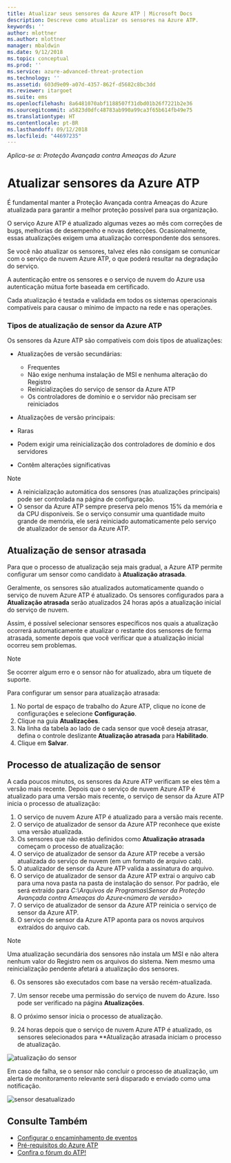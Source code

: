 ```yaml
---
title: Atualizar seus sensores da Azure ATP | Microsoft Docs
description: Descreve como atualizar os sensores na Azure ATP.
keywords: ''
author: mlottner
ms.author: mlottner
manager: mbaldwin
ms.date: 9/12/2018
ms.topic: conceptual
ms.prod: ''
ms.service: azure-advanced-threat-protection
ms.technology: ''
ms.assetid: 603d9e09-a07d-4357-862f-d5682c8bc3dd
ms.reviewer: itargoet
ms.suite: ems
ms.openlocfilehash: 8a6481070abf1188507f31dbd01b26f7221b2e36
ms.sourcegitcommit: a5823d0dfc48783ab990a99ca3f65b614fb49e75
ms.translationtype: HT
ms.contentlocale: pt-BR
ms.lasthandoff: 09/12/2018
ms.locfileid: "44697235"
---
```

*Aplica-se a: Proteção Avançada contra Ameaças do Azure*


# <a name="update-azure-atp-sensors"></a>Atualizar sensores da Azure ATP
É fundamental manter a Proteção Avançada contra Ameaças do Azure atualizada para garantir a melhor proteção possível para sua organização.

O serviço Azure ATP é atualizado algumas vezes ao mês com correções de bugs, melhorias de desempenho e novas detecções. Ocasionalmente, essas atualizações exigem uma atualização correspondente dos sensores. 

Se você não atualizar os sensores, talvez eles não consigam se comunicar com o serviço de nuvem Azure ATP, o que poderá resultar na degradação do serviço. 

A autenticação entre os sensores e o serviço de nuvem do Azure usa autenticação mútua forte baseada em certificado. 

Cada atualização é testada e validada em todos os sistemas operacionais compatíveis para causar o mínimo de impacto na rede e nas operações.

### <a name="azure-atp-sensor-update-types"></a>Tipos de atualização de sensor da Azure ATP   

Os sensores da Azure ATP são compatíveis com dois tipos de atualizações:
- Atualizações de versão secundárias: 
  - Frequentes 
  - Não exige nenhuma instalação de MSI e nenhuma alteração do Registro
  - Reinicializações do serviço de sensor da Azure ATP
  - Os controladores de domínio e o servidor não precisam ser reiniciados

- Atualizações de versão principais:
 - Raras
 - Podem exigir uma reinicialização dos controladores de domínio e dos servidores
 - Contêm alterações significativas 

> [!NOTE]
>- A reinicialização automática dos sensores (nas atualizações principais) pode ser controlada na página de configuração. 
> - O sensor da Azure ATP sempre preserva pelo menos 15% da memória e da CPU disponíveis. Se o serviço consumir uma quantidade muito grande de memória, ele será reiniciado automaticamente pelo serviço de atualizador de sensor da Azure ATP.

## <a name="delayed-sensor-update"></a>Atualização de sensor atrasada
Para que o processo de atualização seja mais gradual, a Azure ATP permite configurar um sensor como candidato à **Atualização atrasada**. 

Geralmente, os sensores são atualizados automaticamente quando o serviço de nuvem Azure ATP é atualizado. Os sensores configurados para a **Atualização atrasada** serão atualizados 24 horas após a atualização inicial do serviço de nuvem.

Assim, é possível selecionar sensores específicos nos quais a atualização ocorrerá automaticamente e atualizar o restante dos sensores de forma atrasada, somente depois que você verificar que a atualização inicial ocorreu sem problemas.

> [!NOTE]
> Se ocorrer algum erro e o sensor não for atualizado, abra um tíquete de suporte.

Para configurar um sensor para atualização atrasada:

1. No portal de espaço de trabalho do Azure ATP, clique no ícone de configurações e selecione **Configuração**.
2. Clique na guia **Atualizações**.
3. Na linha da tabela ao lado de cada sensor que você deseja atrasar, defina o controle deslizante **Atualização atrasada** para **Habilitado**.
4. Clique em **Salvar**.
 
## <a name="sensor-update-process"></a>Processo de atualização de sensor

A cada poucos minutos, os sensores da Azure ATP verificam se eles têm a versão mais recente. Depois que o serviço de nuvem Azure ATP é atualizado para uma versão mais recente, o serviço de sensor da Azure ATP inicia o processo de atualização:

1. O serviço de nuvem Azure ATP é atualizado para a versão mais recente.
2. O serviço de atualizador de sensor da Azure ATP reconhece que existe uma versão atualizada.
3. Os sensores que não estão definidos como **Atualização atrasada** começam o processo de atualização:
  1. O serviço de atualizador de sensor da Azure ATP recebe a versão atualizada do serviço de nuvem (em um formato de arquivo cab).
  2. O atualizador de sensor da Azure ATP valida a assinatura do arquivo.
  3. O serviço de atualizador de sensor da Azure ATP extrai o arquivo cab para uma nova pasta na pasta de instalação do sensor. Por padrão, ele será extraído para *C:\Arquivos de Programas\Sensor da Proteção Avançada contra Ameaças do Azure\<número de versão>*
  4. O serviço de atualizador de sensor da Azure ATP reinicia o serviço de sensor da Azure ATP.
  5. O serviço de sensor da Azure ATP aponta para os novos arquivos extraídos do arquivo cab.
  > [!NOTE]
  >Uma atualização secundária dos sensores não instala um MSI e não altera nenhum valor do Registro nem os arquivos do sistema. Nem mesmo uma reinicialização pendente afetará a atualização dos sensores. 
  6. Os sensores são executados com base na versão recém-atualizada.
  7. Um sensor recebe uma permissão do serviço de nuvem do Azure. Isso pode ser verificado na página **Atualizações**.
  8. O próximo sensor inicia o processo de atualização. 

4. 24 horas depois que o serviço de nuvem Azure ATP é atualizado, os sensores selecionados para **Atualização atrasada iniciam o processo de atualização.

![atualização do sensor](./media/sensor-update.png)


Em caso de falha, se o sensor não concluir o processo de atualização, um alerta de monitoramento relevante será disparado e enviado como uma notificação.

![sensor desatualizado](./media/sensor-outdated.png)


## <a name="see-also"></a>Consulte Também

- [Configurar o encaminhamento de eventos](configure-event-forwarding.md)
- [Pré-requisitos do Azure ATP](atp-prerequisites.md)
- [Confira o fórum do ATP!](https://aka.ms/azureatpcommunity)